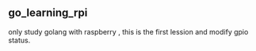 ## go_learning_rpi

only study golang with raspberry , this is the first lession and modify gpio status. 
